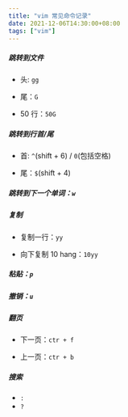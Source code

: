 ```yaml
---
title: "vim 常见命令记录"
date: 2021-12-06T14:30:00+08:00
tags: ["vim"]
---
```


##### 跳转到文件

- 头: `gg`

- 尾：`G`

- 50 行：`50G`

##### 跳转到行首/尾

- 首: `^`(shift + 6) / `0`(包括空格)

- 尾：`$`(shift + 4)

##### 跳转到下一个单词：`w`

##### 复制

- 复制一行：`yy`

- 向下复制 10 hang：`10yy`

##### 粘贴：`p`

##### 撤销：`u`

##### 翻页

- 下一页：`ctr + f`

- 上一页：`ctr + b`

##### 搜索

- `:`
- `?`
